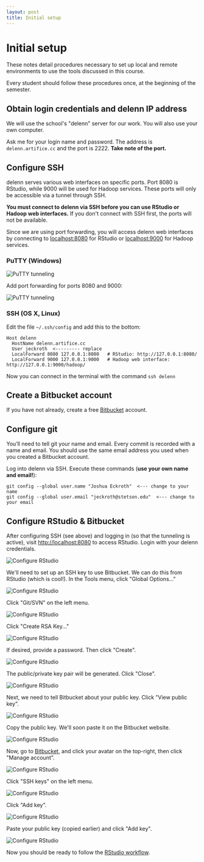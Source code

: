 ```yaml
---
layout: post
title: Initial setup
---
```


# Initial setup

These notes detail procedures necessary to set up local and remote environments to use the tools discussed in this course.

Every student should follow these procedures once, at the beginning of the semester.

## Obtain login credentials and delenn IP address

We will use the school's "delenn" server for our work. You will also use your own computer.

Ask me for your login name and password. The address is `delenn.artifice.cc` and the port is 2222. **Take note of the port.**

## Configure SSH

delenn serves various web interfaces on specific ports. Port 8080 is RStudio, while 9000 will be used for Hadoop services. These ports will only be accessible via a tunnel through SSH.

**You must connect to delenn via SSH before you can use RStudio or Hadoop web interfaces.** If you don't connect with SSH first, the ports will not be available.

Since we are using port forwarding, you will access delenn web interfaces by connecting to [localhost:8080](http://localhost:8080) for RStudio or [localhost:9000](http://localhost:9000) for Hadoop services.

### PuTTY (Windows)

![PuTTY tunneling](/images/putty-1.png)

Add port forwarding for ports 8080 and 9000:

![PuTTY tunneling](/images/putty-2.png)

### SSH (OS X, Linux)

Edit the file `~/.ssh/config` and add this to the bottom:

```
Host delenn
  HostName delenn.artifice.cc
  User jeckroth  <--------- replace
  LocalForward 8080 127.0.0.1:8080   # RStudio: http://127.0.0.1:8080/
  LocalForward 9000 127.0.0.1:9000   # Hadoop web interface: http://127.0.0.1:9000/hadoop/
```

Now you can connect in the terminal with the command `ssh delenn`

## Create a Bitbucket account

If you have not already, create a free [Bitbucket](https://bitbucket.org) account.

## Configure git

You’ll need to tell git your name and email. Every commit is recorded with a name and email. You should use the same email address you used when you created a Bitbucket account.

Log into delenn via SSH. Execute these commands (**use your own name and email!**):

```
git config --global user.name "Joshua Eckroth"  <--- change to your name
git config --global user.email "jeckroth@stetson.edu"  <--- change to your email
```

## Configure RStudio & Bitbucket

After configuring SSH (see above) and logging in (so that the tunneling is active), visit [http://localhost:8080](http://localhost:8080) to access RStudio. Login with your delenn credentials.

![Configure RStudio](/images/setup-rstudio-1.png)

We'll need to set up an SSH key to use Bitbucket. We can do this from RStudio (which is cool!). In the Tools menu, click "Global Options..."

![Configure RStudio](/images/setup-rstudio-2.png)

Click "Git/SVN" on the left menu.

![Configure RStudio](/images/setup-rstudio-3.png)

Click "Create RSA Key..."

![Configure RStudio](/images/setup-rstudio-4.png)

If desired, provide a password. Then click "Create".

![Configure RStudio](/images/setup-rstudio-5.png)

The public/private key pair will be generated. Click "Close".

![Configure RStudio](/images/setup-rstudio-6.png)

Next, we need to tell Bitbucket about your public key. Click "View public key".

![Configure RStudio](/images/setup-rstudio-7.png)

Copy the public key. We'll soon paste it on the Bitbucket website.

![Configure RStudio](/images/setup-rstudio-8.png)

Now, go to [Bitbucket](https://bitbucket.org), and click your avatar on the top-right, then click "Manage account".

![Configure RStudio](/images/setup-rstudio-9.png)

Click "SSH keys" on the left menu.

![Configure RStudio](/images/setup-rstudio-10.png)

Click "Add key".

![Configure RStudio](/images/setup-rstudio-11.png)

Paste your public key (copied earlier) and click "Add key".

![Configure RStudio](/images/setup-rstudio-12.png)

Now you should be ready to follow the [RStudio workflow](/notes/rstudio-workflow.html).
